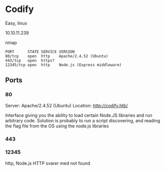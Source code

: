 # Codify

Easy, linux

10.10.11.239

nmap
```
PORT      STATE SERVICE VERSION
80/tcp    open  http    Apache/2.4.52 (Ubuntu)
443/tcp   open  https?
12345/tcp open  http    Node.js (Express middleware)
```

## Ports
### 80
Server: Apache/2.4.52 (Ubuntu)
Location: http://codify.htb/

Interface giving you the ability to load certain Node.JS libraries and run arbitrary code.
Solution is probably to run a script discovering, and reading the flag file from the OS using the node.js libraries

### 443
### 12345
http, Node.js
HTTP svarer med not found